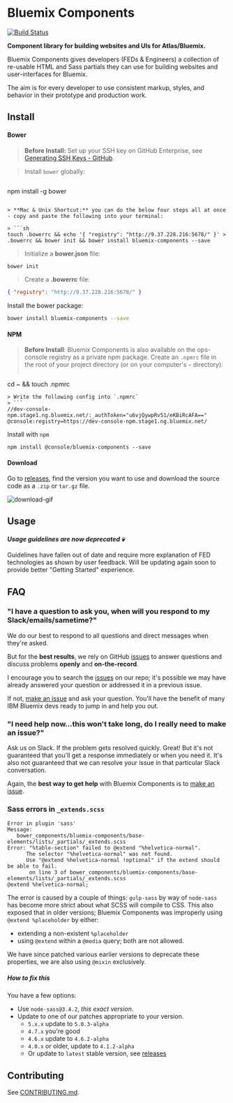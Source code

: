 # Bluemix Components

[![Build Status](https://travis.innovate.ibm.com/Bluemix/bluemix-components.svg?token=PscWax4p1FECdA5aCxvd&branch=master)](https://travis.innovate.ibm.com/Bluemix/bluemix-components)

**Component library for building websites and UIs for Atlas/Bluemix.**

Bluemix Components gives developers (FEDs & Engineers) a collection of re-usable HTML and Sass partials they can use for building websites and user-interfaces for Bluemix.

The aim is for every developer to use consistent markup, styles, and behavior in their prototype and production work.

## Install

#### Bower

> **Before Install:** Set up your SSH key on GitHub Enterprise, see [Generating SSH Keys - GitHub](https://help.github.com/articles/generating-ssh-keys/).

> Install `bower` globally:

> ```
npm install -g bower
```

> **Mac & Unix Shortcut:** you can do the below four steps all at once - copy and paste the following into your terminal:

> ```sh
touch .bowerrc && echo '{ "registry": "http://9.37.228.216:5678/" }' > .bowerrc && bower init && bower install bluemix-components --save
```

> Initialize a **bower.json** file:
```bash
bower init
```

> Create a **.bowerrc** file:
```json
{ "registry": "http://9.37.228.216:5678/" }
```

Install the bower package:

```sh
bower install bluemix-components --save
```

#### NPM

> **Before Install**: Bluemix Components is also available on the ops-console registry as a private npm package.
> Create an `.npmrc` file in the root of your project directory (or on your computer's `~` directory):
> ```
cd ~ && touch .npmrc
```
> Write the following config into `.npmrc`
> ```
//dev-console-npm.stage1.ng.bluemix.net/:_authToken="u6vjQywpRv51/eKBiRcAFA=="
@console:registry=https://dev-console-npm.stage1.ng.bluemix.net/
```

Install with `npm`

```
npm install @console/bluemix-components --save
```

#### Download

Go to [releases](https://github.ibm.com/Bluemix/bluemix-components/releases), find the version you want to use and download the source code as a `.zip` or `tar.gz` file.

![download-gif](https://media.github.ibm.com/user/76/files/159ed244-fdb9-11e5-9809-f7cd22e36217)


## Usage

#### *Usage guidelines are now deprecated :skull:*

Guidelines have fallen out of date and require more explanation of FED technologies as shown by user feedback.
Will be updating again soon to provide better "Getting Started" experience.

## FAQ

### "I have a question to ask you, when will you respond to my Slack/emails/sametime?"

We do our best to respond to all questions and direct messages when they're asked.

But for the **best results**, we rely on GitHub [issues](https://github.ibm.com/Bluemix/bluemix-components/issues) to answer questions and discuss problems **openly** and **on-the-record**.

I encourage you to search the [issues](https://github.ibm.com/Bluemix/bluemix-components/issues) on our repo; it's possible we may have already answered your question or addressed it in a previous issue.

If not, [make an issue](https://github.ibm.com/Bluemix/bluemix-components/issues/new) and ask your question. You'll have the benefit of many IBM Bluemix devs ready to jump in and help you out.

### "I need help now...this won't take long, do I really need to make an issue?"

Ask us on Slack.
If the problem gets resolved quickly. Great!
But it's not guaranteed that you'll get a response immediately or when you need it.
It's also not guaranteed that we can resolve your issue in that particular Slack conversation.

Again, the **best way to get help** with Bluemix Components is to [make an issue](https://github.ibm.com/Bluemix/bluemix-components/issues/new).

### Sass errors in `_extends.scss`
```
Error in plugin 'sass'
Message:
   bower_components/bluemix-components/base-elements/lists/_partials/_extends.scss
Error: "%table-section" failed to @extend "%helvetica-normal".
      The selector "%helvetica-normal" was not found.
      Use "@extend %helvetica-normal !optional" if the extend should be able to fail.
       on line 3 of bower_components/bluemix-components/base-elements/lists/_partials/_extends.scss
@extend %helvetica-normal;
```

The error is caused by a couple of things: `gulp-sass` by way of `node-sass` has become more strict about what SCSS will compile to CSS. This also exposed that in older versions; Bluemix Components was improperly using `@extend %placeholder` by either:
* extending a non-existent `%placeholder`
* using `@extend` within a `@media` query; both are not allowed.

We have since patched various earlier versions to deprecate these properties, we are also using `@mixin` exclusively.

##### How to fix this

You have a few options:

* Use `node-sass@3.4.2`, *this exact version*.
* Update to one of our patches appropriate to your version.
  * `5.x.x` update to `5.0.3-alpha`
  * `4.7.x` you're good
  * `4.6.x` update to `4.6.2-alpha`
  * `4.0.x` or older, update to `4.1.2-alpha`
  * Or update to `latest` stable version, see [releases](https://github.ibm.com/Bluemix/bluemix-components/releases)


## Contributing

See [CONTRIBUTING.md](./CONTRIBUTING.md).
